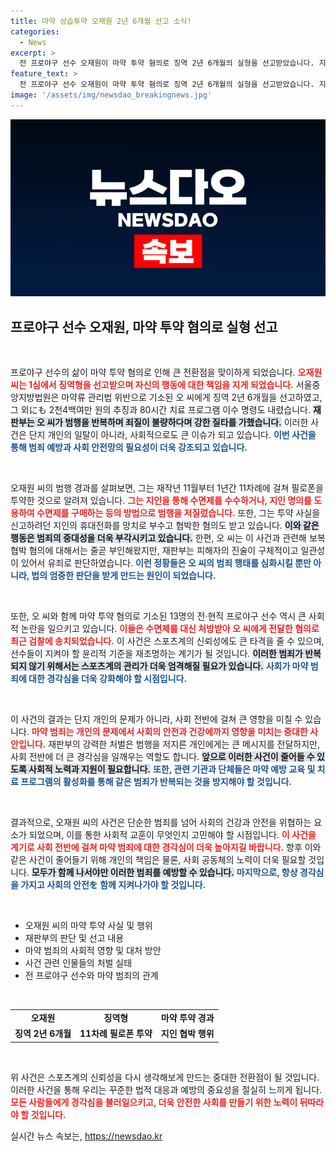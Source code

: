 ```yaml
---
title: 마약 상습투약 오재원 2년 6개월 선고 소식!
categories:
  - News
excerpt: >
  전 프로야구 선수 오재원이 마약 투약 혐의로 징역 2년 6개월의 실형을 선고받았습니다. 지인 동원과 허위 진술로 수사를 방해한 점 등 중범죄를 저질렀고, 29명도 검찰에 송치되었습니다. 자못 충격적인 이 사건의 전말을 알아보세요!
feature_text: >
  전 프로야구 선수 오재원이 마약 투약 혐의로 징역 2년 6개월의 실형을 선고받았습니다. 지인 동원과 허위 진술로 수사를 방해한 점 등 중범죄를 저질렀고, 29명도 검찰에 송치되었습니다. 자못 충격적인 이 사건의 전말을 알아보세요!
image: '/assets/img/newsdao_breakingnews.jpg'
---
```


<p><img src="/assets/img/newsdao_breakingnews.jpg" alt="ontimetimes 속보" /></p>

<h2 data-ke-size="size26">프로야구 선수 오재원, 마약 투약 혐의로 실형 선고</h2>

<p data-ke-size="size16">&nbsp;</p> 

<p>프로야구 선수의 삶이 마약 투약 혐의로 인해 큰 전환점을 맞이하게 되었습니다. <b><span style="color: #ee2323;">오재원 씨는 1심에서 징역형을 선고받으며 자신의 행동에 대한 책임을 지게 되었습니다.</span></b> 서울중앙지방법원은 마약류 관리법 위반으로 기소된 오 씨에게 징역 2년 6개월을 선고하였고, 그 외にも 2천4백여만 원의 추징과 80시간 치료 프로그램 이수 명령도 내렸습니다. <b><span style="background-color: #21538527;">재판부는 오 씨가 범행을 반복하며 죄질이 불량하다며 강한 질타를 가했습니다.</span></b> 이러한 사건은 단지 개인의 일탈이 아니라, 사회적으로도 큰 이슈가 되고 있습니다. <b><span style="color: #1a5490;">이번 사건을 통해 범죄 예방과 사회 안전망의 필요성이 더욱 강조되고 있습니다.</span></b></p>

<p data-ke-size="size16">&nbsp;</p>

<p>오재원 씨의 범행 경과를 살펴보면, 그는 재작년 11월부터 1년간 11차례에 걸쳐 필로폰을 투약한 것으로 알려져 있습니다. <b><span style="color: #ee2323;">그는 지인을 통해 수면제를 수수하거나, 지인 명의를 도용하여 수면제를 구매하는 등의 방법으로 범행을 저질렀습니다.</span></b> 또한, 그는 투약 사실을 신고하려던 지인의 휴대전화를 망치로 부수고 협박한 혐의도 받고 있습니다. <b><span style="background-color: #21538527;">이와 같은 행동은 범죄의 중대성을 더욱 부각시키고 있습니다.</span></b> 한편, 오 씨는 이 사건과 관련해 보복 협박 혐의에 대해서는 줄곧 부인해왔지만, 재판부는 피해자의 진술이 구체적이고 일관성이 있어서 유죄로 판단하였습니다. <b><span style="color: #1a5490;">이런 정황들은 오 씨의 범죄 행태를 심화시킬 뿐만 아니라, 법의 엄중한 판단을 받게 만드는 원인이 되었습니다.</span></b></p>

<p data-ke-size="size16">&nbsp;</p>

<p>또한, 오 씨와 함께 마약 투약 혐의로 기소된 13명의 전·현직 프로야구 선수 역시 큰 사회적 논란을 일으키고 있습니다. <b><span style="color: #ee2323;">이들은 수면제를 대신 처방받아 오 씨에게 전달한 혐의로 최근 검찰에 송치되었습니다.</span></b> 이 사건은 스포츠계의 신뢰성에도 큰 타격을 줄 수 있으며, 선수들이 지켜야 할 윤리적 기준을 재조명하는 계기가 될 것입니다. <b><span style="background-color: #21538527;">이러한 범죄가 반복되지 않기 위해서는 스포츠계의 관리가 더욱 엄격해질 필요가 있습니다.</span></b> <b><span style="color: #1a5490;">사회가 마약 범죄에 대한 경각심을 더욱 강화해야 할 시점입니다.</span></b></p>

<p data-ke-size="size16">&nbsp;</p>

<p>이 사건의 결과는 단지 개인의 문제가 아니라, 사회 전반에 걸쳐 큰 영향을 미칠 수 있습니다. <b><span style="color: #ee2323;">마약 범죄는 개인의 문제에서 사회의 안전과 건강에까지 영향을 미치는 중대한 사안입니다.</span></b> 재판부의 강력한 처벌은 범행을 저지른 개인에게는 큰 메시지를 전달하지만, 사회 전반에 더 큰 경각심을 일깨우는 역할도 합니다. <b><span style="background-color: #21538527;">앞으로 이러한 사건이 줄어들 수 있도록 사회적 노력과 지원이 필요합니다.</span></b> <b><span style="color: #1a5490;">또한, 관련 기관과 단체들은 마약 예방 교육 및 치료 프로그램의 활성화를 통해 같은 범죄가 반복되는 것을 방지해야 할 것입니다.</span></b></p>

<p data-ke-size="size16">&nbsp;</p>

<p>결과적으로, 오재원 씨의 사건은 단순한 범죄를 넘어 사회의 건강과 안전을 위협하는 요소가 되었으며, 이를 통한 사회적 교훈이 무엇인지 고민해야 할 시점입니다. <b><span style="color: #ee2323;">이 사건을 계기로 사회 전반에 걸쳐 마약 범죄에 대한 경각심이 더욱 높아지길 바랍니다.</span></b> 향후 이와 같은 사건이 줄어들기 위해 개인의 책임은 물론, 사회 공동체의 노력이 더욱 필요할 것입니다. <b><span style="background-color: #21538527;">모두가 함께 나서야만 이러한 범죄를 예방할 수 있습니다.</span></b> <b><span style="color: #1a5490;">마지막으로, 항상 경각심을 가지고 사회의 안전を 함께 지켜나가야 할 것입니다.</span></b></p>

<p data-ke-size="size16">&nbsp;</p>

<ul>
    <li>오재원 씨의 마약 투약 사실 및 행위</li>
    <li>재판부의 판단 및 선고 내용</li>
    <li>마약 범죄의 사회적 영향 및 대처 방안</li>
    <li>사건 관련 인물들의 처벌 실태</li>
    <li>전 프로야구 선수와 마약 범죄의 관계</li>
</ul>

<p data-ke-size="size16">&nbsp;</p> 

<table>
    <tr>
        <td style="text-align: center; height: 17px;"><b>오재원</b></td>
        <td style="text-align: center; height: 17px;"><b>징역형</b></td>
        <td style="text-align: center; height: 17px;"><b>마약 투약 경과</b></td>
    </tr>
    <tr>
        <td style="text-align: center; height: 17px;"><b>징역 2년 6개월</b></td>
        <td style="text-align: center; height: 17px;"><b>11차례 필로폰 투약</b></td>
        <td style="text-align: center; height: 17px;"><b>지인 협박 행위</b></td>
    </tr>
</table>

<p data-ke-size="size16">&nbsp;</p>

<p>위 사건은 스포츠계의 신뢰성을 다시 생각해보게 만드는 중대한 전환점이 될 것입니다. 이러한 사건을 통해 우리는 꾸준한 법적 대응과 예방의 중요성을 절실히 느끼게 됩니다. <b><span style="color: #ee2323;">모든 사람들에게 경각심을 불러일으키고, 더욱 안전한 사회를 만들기 위한 노력이 뒤따라야 할 것입니다.</span></b></p>
실시간 뉴스 속보는, <a href="https://newsdao.kr" rel="dofollow">https://newsdao.kr</a>


